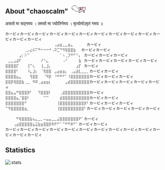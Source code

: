 ## About "chaoscalm" <a href="https://github.com/chaoscalm/"><img height="30" src="./img/kyubey.gif"></a>

असतो मा सद्गमय ।
तमसो मा ज्योतिर्गमय ।
मृत्योर्माऽमृतं गमय ॥

```
カービィカービィカービィカービィカービィカービィカービィカービィカービィカービィカービィカービィカービィ
⠀⠀⠀⠀⠀⠀⠀⠀⠀⠀⠀⠀⠀⠀⠀⠀⠀⠀⢠⣴⣶⣀⣀⣶⣄⠀⠀⠀⠀⠀カービィ
⠀⠀⠀⠀⠀⠀⠀⢀⡠⣔⠮⠍⠛⠒⠒⠒⠚⠠⠽⣉⠙⠻⢿⣿⣿⣷⠀⠀カービィカービィ⠀
⠀⠀⠀⠀⠀⣠⡂⠕⠉⠀⠀⠀⠀⠀⠀⠀⠀⠀⠀⠀⠁⠢⢀⡹⠛⠋⠑⡄⠀カービィカービィカービィ
⠀⣀⣀⣠⣼⠏⠀⠀⠀⠀⠀⠀⠀⠜⠑⣄⠀⠀⠀⠀⠀⠠⠊⠀⠀⠀⠀⣷⠀カービィカービィカービィカービィカービィ
⣿⣿⣿⣿⡏⠀⠀⠀⢸⠉⢆⠀⠀⢸⣀⣸⡄⠀⠀⠀⠀⠀⠀⠀⠀⠀⣰⡏⠀カービィ
⣿⣿⣿⣿⠃⠀⠀⠀⠸⣄⣸⡆⠀⠈⢿⣿⣿⠀⣠⣴⣶⣶⡄⠀⢀⣤⣾⣇⣀⣀⡀カービィカービィ
⣿⣿⣿⣿⣦⣄⠀⠀⠀⢻⣿⣿⠀⠀⠈⠻⡿⠀⠘⠛⠛⠋⠁⠸⣿⣿⣿⣿⣿⣿⣿カービィカービィカービィ
⣿⣿⡿⢿⣿⣿⣷⢀⣀⠀⠻⠿⢀⣴⣶⣶⡆⠀⠀⠀⠀⠀⣠⣾⣿⣿⣿⣿⣿⣿⣿カービィカービィカービィカービィカービィ
⣿⣿⣦⣤⠛⣿⣿⣿⡿⠃⠀⠀⠹⣿⣿⣿⠇⠀⠀⠀⢀⣾⣿⣿⣿⣿⣿⣿⣿⣿⣿カービィ                  
⣿⣿⣿⣿⣦⡈⣿⣿⠇⠀⠀⠀⠀⠀⠉⠉⠀⠀⠀⠀⣾⣿⣿⣿⣿⣿⣿⣿⣿⣿⣿カービィカービィ
⣿⣿⣿⣿⣿⣿⣿⠋⠀⠀⠀⠀⠀⠀⠀⠀⠀⠀⠀⢸⣿⣿⣿⣿⣿⣿⣿⣿⣿⡿⠃カービィカービィカービィ
⠉⠻⣿⣿⣿⣿⣿⣶⡀⠀⠀⠀⠀⠀⠀⠀⠀⠀⠀⢸⣿⣿⣿⣿⣿⣿⣿⣿⣿⠃カービィカービィカービィカービィカービィ⠀
⠀⠀⠀⠀⠛⢿⣿⣿⣿⣷⢦⣄⣀⡀⠤⣤⣤⣀⣀⣬⣿⣿⣿⣿⣿⣿⣿⠟⠁カービィ
⠀⠀⠀⢠⣴⣿⣿⣿⣿⣿⣦⣭⣷⣶⣿⣿⡿⠿⠟⠋⠁⠉⠛⠛⠿⠋⠁カービィカービィ
カービィカービィカービィカービィカービィカービィカービィカービィカービィカービィカービィカービィカービィ
```

## Statistics

![:stats](https://github-readme-stats.vercel.app/api?username=chaoscalm&theme=vue&show_icons=true)
